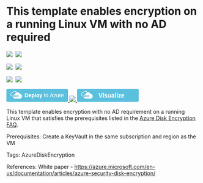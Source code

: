 # This template enables encryption on a running Linux VM with no AD required

<IMG SRC="https://azbotstorage.blob.core.windows.net/badges/201-encrypt-running-linux-vm-without-aad/PublicLastTestDate.svg" />&nbsp;
<IMG SRC="https://azbotstorage.blob.core.windows.net/badges/201-encrypt-running-linux-vm-without-aad/PublicDeployment.svg" />&nbsp;

<IMG SRC="https://azbotstorage.blob.core.windows.net/badges/201-encrypt-running-linux-vm-without-aad/FairfaxLastTestDate.svg" />&nbsp;
<IMG SRC="https://azbotstorage.blob.core.windows.net/badges/201-encrypt-running-linux-vm-without-aad/FairfaxDeployment.svg" />&nbsp;

<IMG SRC="https://azbotstorage.blob.core.windows.net/badges/201-encrypt-running-linux-vm-without-aad/BestPracticeResult.svg" />&nbsp;
<IMG SRC="https://azbotstorage.blob.core.windows.net/badges/201-encrypt-running-linux-vm-without-aad/CredScanResult.svg" />&nbsp;

<a href="https://portal.azure.com/#create/Microsoft.Template/uri/https%3A%2F%2Fraw.githubusercontent.com%2Fazure%2Fazure-quickstart-templates%2Fmaster%2F201-encrypt-running-linux-vm-without-aad%2Fazuredeploy.json" target="_blank">
    <img src="https://raw.githubusercontent.com/Azure/azure-quickstart-templates/master/1-CONTRIBUTION-GUIDE/images/deploytoazure.png"/>
</a>
<a href="https://portal.azure.us/#create/Microsoft.Template/uri/https%3A%2F%2Fraw.githubusercontent.com%2Fazure%2Fazure-quickstart-templates%2Fmaster%2F201-encrypt-running-linux-vm-without-aad%2Fazuredeploy.json" target="_blank">
    <img src="http://azuredeploy.net/AzureGov.png"/>
</a>
<a href="http://armviz.io/#/?load=https%3A%2F%2Fraw.githubusercontent.com%2FAzure%2Fazure-quickstart-templates%2Fmaster%2F201-encrypt-running-linux-vm-without-aad%2Fazuredeploy.json" target="_blank">
    <img src="https://raw.githubusercontent.com/Azure/azure-quickstart-templates/master/1-CONTRIBUTION-GUIDE/images/visualizebutton.png"/>
</a>

This template enables encryption with no AD requirement on a running Linux VM that satisfies the prerequisites listed in the [Azure Disk Encryption FAQ](https://docs.microsoft.com/en-us/azure/security/azure-security-disk-encryption-faq).

Prerequisites: Create a KeyVault in the same subscription and region as the VM

Tags: AzureDiskEncryption

References:
White paper - https://azure.microsoft.com/en-us/documentation/articles/azure-security-disk-encryption/
